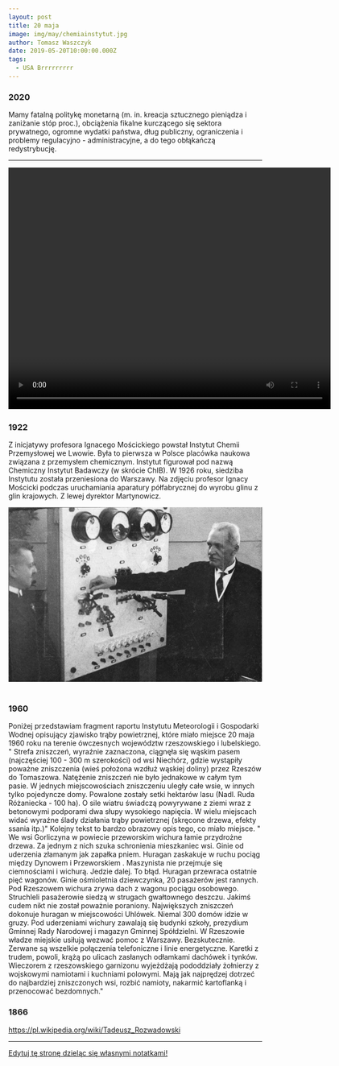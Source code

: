 ```yaml
---
layout: post
title: 20 maja
image: img/may/chemiainstytut.jpg
author: Tomasz Waszczyk
date: 2019-05-20T10:00:00.000Z
tags:
  - USA Brrrrrrrrr
---
```


### 2020

Mamy fatalną politykę monetarną (m. in. kreacja sztucznego pieniądza i zaniżanie stóp proc.), obciążenia fikalne kurczącego się sektora prywatnego, ogromne wydatki państwa, dług publiczny, ograniczenia i problemy regulacyjno - administracyjne, a do tego obłąkańczą redystrybucję.

---

<video width="640" height="480" controls autoplay>
  <source src="./movies/may/brrr.mp4" type="video/mp4">
Your browser does not support the video tag.
</video>

### 1922

Z inicjatywy profesora Ignacego Mościckiego powstał Instytut Chemii Przemysłowej we Lwowie. Była to pierwsza w Polsce placówka naukowa związana z przemysłem chemicznym. Instytut figurował pod nazwą Chemiczny Instytut Badawczy (w skrócie ChIB). W 1926 roku, siedziba Instytutu została przeniesiona do Warszawy.
Na zdjęciu profesor Ignacy Mościcki podczas uruchamiania aparatury półfabrycznej do wyrobu glinu z glin krajowych.
Z lewej dyrektor Martynowicz.

<img src="./img/may/chemiainstytut.jpg"><br><br>

### 1960

Poniżej przedstawiam fragment raportu Instytutu Meteorologii i Gospodarki Wodnej opisujący zjawisko trąby powietrznej, które miało miejsce 20 maja 1960 roku na terenie ówczesnych województw rzeszowskiego i lubelskiego.
" Strefa zniszczeń, wyraźnie zaznaczona, ciągnęła się wąskim pasem (najczęściej 100 - 300 m szerokości) od wsi Niechórz, gdzie wystąpiły poważne zniszczenia (wieś położona wzdłuż wąskiej doliny) przez Rzeszów do Tomaszowa. Natężenie zniszczeń nie było jednakowe w całym tym pasie. W jednych miejscowościach zniszczeniu uległy całe wsie, w innych tylko pojedyncze domy. Powalone zostały setki hektarów lasu (Nadl. Ruda Różaniecka - 100 ha). O sile wiatru świadczą powyrywane z ziemi wraz z betonowymi podporami dwa słupy wysokiego napięcia. W wielu miejscach widać wyraźne ślady działania trąby powietrznej (skręcone drzewa, efekty ssania itp.)"
Kolejny tekst to bardzo obrazowy opis tego, co miało miejsce.
" We wsi Gorliczyna w powiecie przeworskim wichura łamie przydrożne drzewa. Za jednym z nich szuka schronienia mieszkaniec wsi. Ginie od uderzenia złamanym jak zapałka pniem.
Huragan zaskakuje w ruchu pociąg między
Dynowem i Przeworskiem . Maszynista nie przejmuje się ciemnościami i wichurą. Jedzie dalej. To błąd. Huragan przewraca ostatnie pięć wagonów. Ginie ośmioletnia dziewczynka, 20 pasażerów jest rannych.
Pod Rzeszowem wichura zrywa dach z wagonu pociągu osobowego. Struchleli pasażerowie siedzą w strugach gwałtownego deszczu. Jakimś cudem nikt nie został poważnie poraniony.
Największych zniszczeń dokonuje huragan w miejscowości Uhlówek. Niemal 300 domów idzie w gruzy. Pod uderzeniami wichury zawalają się budynki szkoły, prezydium Gminnej Rady Narodowej i magazyn Gminnej Spółdzielni.
W Rzeszowie władze miejskie usiłują wezwać pomoc z Warszawy. Bezskutecznie. Zerwane są wszelkie połączenia telefoniczne i linie energetyczne. Karetki z trudem, powoli, krążą po ulicach zasłanych odłamkami dachówek i tynków.
Wieczorem z rzeszowskiego garnizonu wyjeżdżają pododdziały żołnierzy z wojskowymi namiotami i kuchniami polowymi. Mają jak najprędzej dotrzeć do najbardziej zniszczonych wsi, rozbić namioty, nakarmić kartoflanką i przenocować bezdomnych."

### 1866

https://pl.wikipedia.org/wiki/Tadeusz_Rozwadowski

---

<a href="https://github.com/TomaszWaszczyk/historia.waszczyk.com/edit/master/src/content/may-20.md" target="_blank">Edytuj tę stronę dzieląc się własnymi notatkami!</a>
